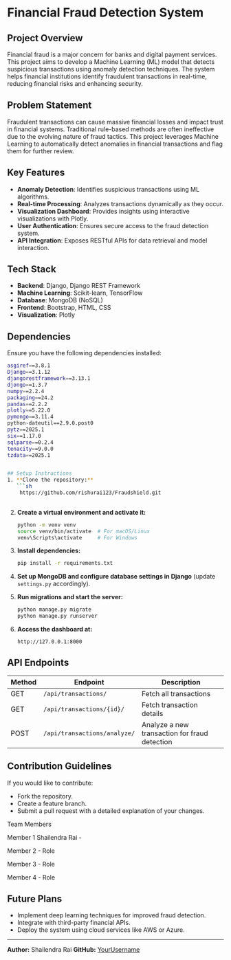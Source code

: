 # Financial Fraud Detection System

## Project Overview
Financial fraud is a major concern for banks and digital payment services. This project aims to develop a Machine Learning (ML) model that detects suspicious transactions using anomaly detection techniques. The system helps financial institutions identify fraudulent transactions in real-time, reducing financial risks and enhancing security.

## Problem Statement
Fraudulent transactions can cause massive financial losses and impact trust in financial systems. Traditional rule-based methods are often ineffective due to the evolving nature of fraud tactics. This project leverages Machine Learning to automatically detect anomalies in financial transactions and flag them for further review.

## Key Features
- **Anomaly Detection**: Identifies suspicious transactions using ML algorithms.
- **Real-time Processing**: Analyzes transactions dynamically as they occur.
- **Visualization Dashboard**: Provides insights using interactive visualizations with Plotly.
- **User Authentication**: Ensures secure access to the fraud detection system.
- **API Integration**: Exposes RESTful APIs for data retrieval and model interaction.

## Tech Stack
- **Backend**: Django, Django REST Framework
- **Machine Learning**: Scikit-learn, TensorFlow
- **Database**: MongoDB (NoSQL)
- **Frontend**: Bootstrap, HTML, CSS
- **Visualization**: Plotly

## Dependencies
Ensure you have the following dependencies installed:
```sh
asgiref==3.8.1
Django==3.1.12
djangorestframework==3.13.1
djongo==1.3.7
numpy==2.2.4
packaging==24.2
pandas==2.2.2
plotly==5.22.0
pymongo==3.11.4
python-dateutil==2.9.0.post0
pytz==2025.1
six==1.17.0
sqlparse==0.2.4
tenacity==9.0.0
tzdata==2025.1


## Setup Instructions
1. **Clone the repository:**
   ```sh
    https://github.com/rishurai123/Fraudshield.git
   
   ```

2. **Create a virtual environment and activate it:**
   ```sh
   python -m venv venv
   source venv/bin/activate  # For macOS/Linux
   venv\Scripts\activate     # For Windows
   ```

3. **Install dependencies:**
   ```sh
   pip install -r requirements.txt
   ```

4. **Set up MongoDB and configure database settings in Django** (update `settings.py` accordingly).

5. **Run migrations and start the server:**
   ```sh
   python manage.py migrate
   python manage.py runserver
   ```

6. **Access the dashboard at:**
   ```
   http://127.0.0.1:8000
   ```

## API Endpoints
| Method | Endpoint | Description |
|--------|---------|-------------|
| GET | `/api/transactions/` | Fetch all transactions |
| GET | `/api/transactions/{id}/` | Fetch transaction details |
| POST | `/api/transactions/analyze/` | Analyze a new transaction for fraud detection |

## Contribution Guidelines
If you would like to contribute:
- Fork the repository.
- Create a feature branch.
- Submit a pull request with a detailed explanation of your changes.
  
Team Members

Member 1 Shailendra Rai  - 

Member 2 - Role

Member 3 - Role

Member 4 - Role


## Future Plans
- Implement deep learning techniques for improved fraud detection.
- Integrate with third-party financial APIs.
- Deploy the system using cloud services like AWS or Azure.

---
**Author:** Shailendra Rai
**GitHub:** [YourUsername](https://github.com/rishurai123)

